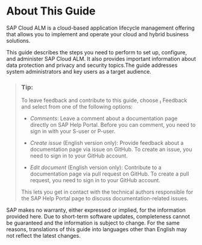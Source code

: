 <!-- loio6720349dcc2341daa848a58270cd193c -->

<link rel="stylesheet" type="text/css" href="css/sap-icons.css"/>

# About This Guide

SAP Cloud ALM is a cloud-based application lifecycle management offering that allows you to implement and operate your cloud and hybrid business solutions.



This guide describes the steps you need to perform to set up, configure, and administer SAP Cloud ALM. It also provides important information about data protection and privacy and security topics.The guide addresses system administrators and key users as a target audience.

> ### Tip:  
> To leave feedback and contribute to this guide, choose <span class="SAP-icons-V5"></span> Feedback and select from one of the following options:
> 
> -   *Comments*: Leave a comment about a documentation page directly on SAP Help Portal. Before you can comment, you need to sign in with your S-user or P-user.
> 
> -   *Create issue* \(English version only\): Provide feedback about a documentation page via issue on GitHub. To create an issue, you need to sign in to your GitHub account.
> 
> -   *Edit document* \(English version only\): Contribute to a documentation page via pull request on GitHub. To create a pull request, you need to sign in to your GitHub account.
> 
> 
> This lets you get in contact with the technical authors responsible for the SAP Help Portal page to discuss documentation-related issues.

SAP makes no warranty, either expressed or implied, for the information provided here. Due to short-term software updates, completeness cannot be guaranteed and the information is subject to change. For the same reasons, translations of this guide into languages other than English may not reflect the latest changes.

